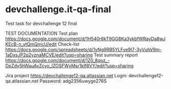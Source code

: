 # devchallenge.it-qa-final
Test task for devchallenge 12 final

TEST DOCUMENTATION
Test plan https://docs.google.com/document/d/1H540r6kT9GG8Ka3ykbfWRayDa8wJKEcB-n_ytQmQmcU/edit
Check-list https://docs.google.com/spreadsheets/d/1vNg9RB5YLFve9I7-3yVuhV9m-1aDxsJP2p2yznaMCVE/edit?usp=sharing
Test summary report https://docs.google.com/document/d/1Z0_8qoz_-DpZdy5hWauAvZcyo_lZOSFWyMsr1kIf8VY/edit?usp=sharing

Jira project https://devchallenge12-qa.atlassian.net
Login: devchallenge12-qa.atlassian.net
Password: adg2356uwyge276S
